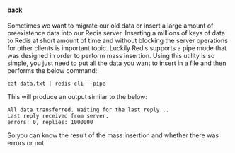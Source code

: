 #### [back](admin_main.md)

Sometimes we want to migrate our old data or insert a large amount of preexistence data into our Redis server. Inserting a millions of keys of data to Redis at short amount of time and without blocking the server operations for other clients is important topic. Luckily Redis supports a pipe mode that was designed in order to perform mass insertion. Using this utility is so simple, you just need to put all the data you want to insert in a file and then performs the below command:

````
cat data.txt | redis-cli --pipe
````

This will produce an output similar to the below:


````
All data transferred. Waiting for the last reply...
Last reply received from server.
errors: 0, replies: 1000000
````

So you can know the result of the mass insertion and whether there was errors or not.